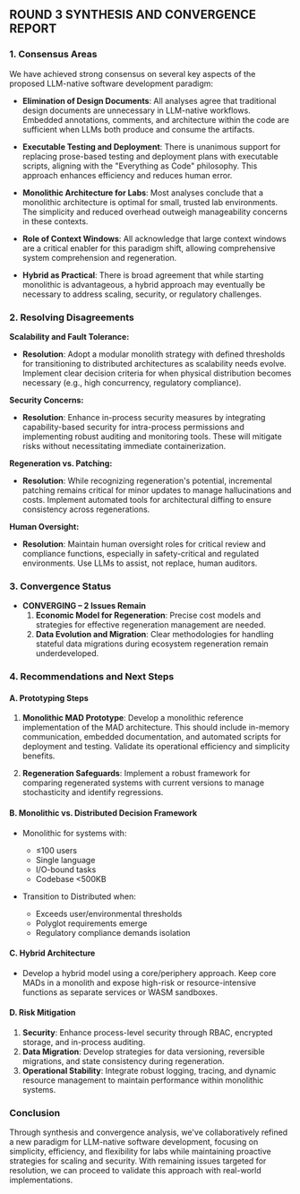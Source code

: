 ## ROUND 3 SYNTHESIS AND CONVERGENCE REPORT

### 1. Consensus Areas
We have achieved strong consensus on several key aspects of the proposed LLM-native software development paradigm:

- **Elimination of Design Documents**: All analyses agree that traditional design documents are unnecessary in LLM-native workflows. Embedded annotations, comments, and architecture within the code are sufficient when LLMs both produce and consume the artifacts.

- **Executable Testing and Deployment**: There is unanimous support for replacing prose-based testing and deployment plans with executable scripts, aligning with the "Everything as Code" philosophy. This approach enhances efficiency and reduces human error.

- **Monolithic Architecture for Labs**: Most analyses conclude that a monolithic architecture is optimal for small, trusted lab environments. The simplicity and reduced overhead outweigh manageability concerns in these contexts.

- **Role of Context Windows**: All acknowledge that large context windows are a critical enabler for this paradigm shift, allowing comprehensive system comprehension and regeneration.

- **Hybrid as Practical**: There is broad agreement that while starting monolithic is advantageous, a hybrid approach may eventually be necessary to address scaling, security, or regulatory challenges.

### 2. Resolving Disagreements
**Scalability and Fault Tolerance:**
- **Resolution**: Adopt a modular monolith strategy with defined thresholds for transitioning to distributed architectures as scalability needs evolve. Implement clear decision criteria for when physical distribution becomes necessary (e.g., high concurrency, regulatory compliance).

**Security Concerns:**
- **Resolution**: Enhance in-process security measures by integrating capability-based security for intra-process permissions and implementing robust auditing and monitoring tools. These will mitigate risks without necessitating immediate containerization.

**Regeneration vs. Patching:**
- **Resolution**: While recognizing regeneration's potential, incremental patching remains critical for minor updates to manage hallucinations and costs. Implement automated tools for architectural diffing to ensure consistency across regenerations.

**Human Oversight:**
- **Resolution**: Maintain human oversight roles for critical review and compliance functions, especially in safety-critical and regulated environments. Use LLMs to assist, not replace, human auditors.

### 3. Convergence Status
- **CONVERGING – 2 Issues Remain**
  1. **Economic Model for Regeneration**: Precise cost models and strategies for effective regeneration management are needed.
  2. **Data Evolution and Migration**: Clear methodologies for handling stateful data migrations during ecosystem regeneration remain underdeveloped.

### 4. Recommendations and Next Steps

#### A. Prototyping Steps
1. **Monolithic MAD Prototype**: Develop a monolithic reference implementation of the MAD architecture. This should include in-memory communication, embedded documentation, and automated scripts for deployment and testing. Validate its operational efficiency and simplicity benefits.

2. **Regeneration Safeguards**: Implement a robust framework for comparing regenerated systems with current versions to manage stochasticity and identify regressions.

#### B. Monolithic vs. Distributed Decision Framework
- Monolithic for systems with:
  - ≤100 users
  - Single language
  - I/O-bound tasks
  - Codebase <500KB

- Transition to Distributed when:
  - Exceeds user/environmental thresholds
  - Polyglot requirements emerge
  - Regulatory compliance demands isolation

#### C. Hybrid Architecture
- Develop a hybrid model using a core/periphery approach. Keep core MADs in a monolith and expose high-risk or resource-intensive functions as separate services or WASM sandboxes.

#### D. Risk Mitigation
1. **Security**: Enhance process-level security through RBAC, encrypted storage, and in-process auditing.
2. **Data Migration**: Develop strategies for data versioning, reversible migrations, and state consistency during regeneration.
3. **Operational Stability**: Integrate robust logging, tracing, and dynamic resource management to maintain performance within monolithic systems.

### Conclusion
Through synthesis and convergence analysis, we've collaboratively refined a new paradigm for LLM-native software development, focusing on simplicity, efficiency, and flexibility for labs while maintaining proactive strategies for scaling and security. With remaining issues targeted for resolution, we can proceed to validate this approach with real-world implementations.